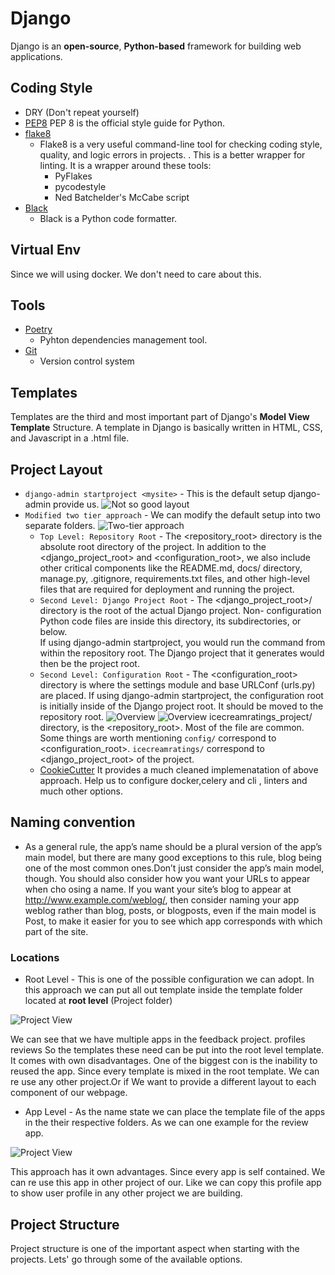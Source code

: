 # Django

Django is an **open-source**, **Python-based** framework for building web applications.

## Coding Style

- DRY (Don't repeat yourself)
- [PEP8](https://www.python.org/dev/peps/pep-0008/)
  PEP 8 is the official style guide for Python.
- [flake8](https://pypi.org/project/flake8/)
  - Flake8 is a very useful command-line tool for checking coding style, quality, and logic errors in projects. . This is a better wrapper for linting. It is a wrapper around these tools:
    - PyFlakes
    - pycodestyle
    - Ned Batchelder's McCabe script
- [Black](https://github.com/psf/black)
  - Black is a Python code formatter.

## Virtual Env

Since we will using docker. We don't need to care about this.

## Tools

- [Poetry](https://python-poetry.org/)
  - Pyhton dependencies management tool.
- [Git](https://github.com/)
  - Version control system

## Templates

Templates are the third and most important part of Django's **Model View Template** Structure. A template in Django is basically written in HTML, CSS, and Javascript in a .html file.

## Project Layout

- `django-admin startproject <mysite>` - This is the default setup django-admin provide us.
  ![Not so good layout](https://i.imgur.com/bNqRIJB.png)
- `Modified two tier approach` - We can modify the default setup into two separate folders.
  ![Two-tier approach](https://i.imgur.com/kxx6gaX.png)
  - `Top Level: Repository Root` - The <repository_root> directory is the absolute root directory of the project. In addition to the <django_project_root> and <configuration_root>, we also include other critical components like the README.md, docs/ directory, manage.py, .gitignore, requirements.txt files, and other high-level files that are required for deployment and running the project.
  - `Second Level: Django Project Root` - The <django_project_root>/ directory is the root of the actual Django project. Non- configuration Python code files are inside this directory, its subdirectories, or below.  
    If using django-admin startproject, you would run the command from within the repository root. The Django project that it generates would then be the project root.
  - `Second Level: Configuration Root` - The <configuration_root> directory is where the settings module and base URLConf (urls.py)
    are placed. If using django-admin startproject, the configuration root is initially inside of the Django project root. It should be moved to the repository root.
    ![Overview](https://i.imgur.com/QJOZH2S.png)
    ![Overview](https://i.imgur.com/hPGfGa9.png)
    icecreamratings_project/ directory, is the <repository_root>. Most of the file are common. Some things are worth mentioning `config/` correspond to <configuration_root>. `icecreamratings/` correspond to <django_project_root> of the project.
  - [CookieCutter](https://github.com/cookiecutter/cookiecutter-django)
    It provides a much cleaned implemenatation of above approach. Help us to configure docker,celery and cli , linters and much other options.

## Naming convention

- As a general rule, the app’s name should be a plural version of the app’s main model, but
  there are many good exceptions to this rule, blog being one of the most common ones.Don’t just consider the app’s main model, though. You should also consider how you want
  your URLs to appear when cho osing a name. If you want your site’s blog to appear at
  <http://www.example.com/weblog/>, then consider naming your app weblog rather than
  blog, posts, or blogposts, even if the main model is Post, to make it easier for you to see
  which app corresponds with which part of the site.

### Locations

- Root Level - This is one of the possible configuration we can adopt. In this approach we can put all out template inside the template folder located at **root level** (Project folder)

![Project View](https://i.imgur.com/bDNN6Uc.png)

We can see that we have multiple apps in the feedback project.
profiles
reviews
So the templates these need can be put into the root level template.
It comes with own disadvantages. One of the biggest con is the inability to reused the app. Since every template is mixed in the root template. We can re use any other project.Or if We want to provide a different layout to each component of our webpage.

- App Level - As the name state we can place the template file of the apps in the their respective folders. As we can one example for the review app.

![Project View](https://i.imgur.com/BsLhIzJ.png)

This approach has it own advantages. Since every app is self contained. We can re use this app in other project of our. Like we can copy this profile app to show user profile in any other project we are building.

## Project Structure

Project structure is one of the important aspect when starting with the projects. Lets' go through some of the available options.
